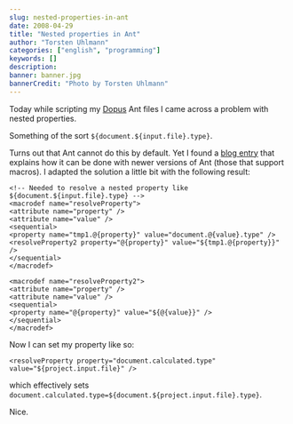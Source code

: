 ```yaml
---
slug: nested-properties-in-ant
date: 2008-04-29
title: "Nested properties in Ant"
author: "Torsten Uhlmann"
categories: ["english", "programming"]
keywords: []
description:
banner: banner.jpg
bannerCredit: "Photo by Torsten Uhlmann"
---
```


Today while scripting my [Dopus](http://cms.agynamix.de/downloads/cat_view-2.html) Ant files I came across a problem with nested properties.

Something of the sort `${document.${input.file}.type}`.

Turns out that Ant cannot do this by default. Yet I found a [blog entry](http://blog.joerghoh.de/index.php?/archives/93-Ant-Properties-indirekt-aufloesen.html) that explains how it can be done with newer versions of Ant (those that support macros). I adapted the solution a little bit with the following result:

```
<!-- Needed to resolve a nested property like ${document.${input.file}.type} -->
<macrodef name="resolveProperty">
<attribute name="property" />
<attribute name="value" />
<sequential>
<property name="tmp1.@{property}" value="document.@{value}.type" />
<resolveProperty2 property="@{property}" value="${tmp1.@{property}}" />
</sequential>
</macrodef>

<macrodef name="resolveProperty2">
<attribute name="property" />
<attribute name="value" />
<sequential>
<property name="@{property}" value="${@{value}}" />
</sequential>
</macrodef>
```

Now I can set my property like so:

```
<resolveProperty property="document.calculated.type" value="${project.input.file}" />
```

which effectively sets `document.calculated.type=${document.${project.input.file}.type}`.

Nice.
